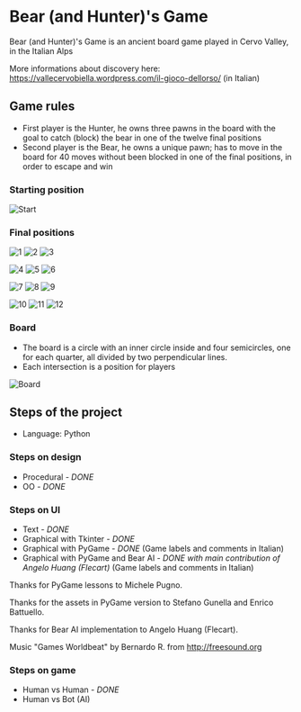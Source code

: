 # Bear (and Hunter)'s Game #

Bear (and Hunter)'s Game is an ancient board game played in Cervo Valley, in the Italian Alps

More informations about discovery here:
https://vallecervobiella.wordpress.com/il-gioco-dellorso/
 (in Italian)

## Game rules ##

* First player is the Hunter, he owns three  pawns in the board with the goal to catch (block) the bear in one of the twelve final positions
* Second player is the Bear, he owns a unique pawn; has to move in the board for 40 moves without been blocked in one of the final positions, in order to escape and win

### Starting position ###

![Start](img/Start.png)

### Final positions ###

![1](img/Final01.png) ![2](img/Final02.png) ![3](img/Final03.png)

![4](img/Final04.png) ![5](img/Final05.png) ![6](img/Final06.png)

![7](img/Final07.png) ![8](img/Final08.png) ![9](img/Final09.png)

![10](img/Final10.png) ![11](img/Final11.png) ![12](img/Final12.png)


### Board ###

* The board is a circle with an inner circle inside and four semicircles, one for each quarter, all divided by two perpendicular lines.
* Each intersection is a position for players

![Board](img/BearBoard.jpg)

## Steps of the project ##

* Language: Python

### Steps on design

* Procedural _- DONE_
* OO _- DONE_

### Steps on UI ###

* Text _- DONE_
* Graphical with Tkinter _- DONE_
* Graphical with PyGame _- DONE_ (Game labels and comments in Italian)
* Graphical with PyGame and Bear AI _- DONE with main contribution of Angelo Huang (Flecart)_ (Game labels and comments in Italian)

Thanks for PyGame lessons to Michele Pugno.

Thanks for the assets in PyGame version to Stefano Gunella and Enrico Battuello.

Thanks for Bear AI implementation to Angelo Huang (Flecart).

Music "Games Worldbeat" by Bernardo R. from http://freesound.org

### Steps on game ###

* Human vs Human _- DONE_
* Human vs Bot (AI)
